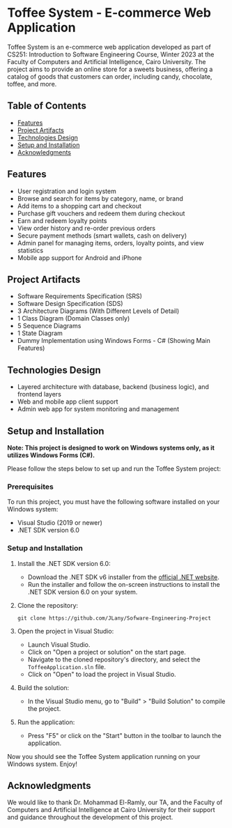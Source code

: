 # Toffee System - E-commerce Web Application

Toffee System is an e-commerce web application developed as part of CS251: Introduction to Software Engineering Course, Winter 2023 at the Faculty of Computers and Artificial Intelligence, Cairo University. The project aims to provide an online store for a sweets business, offering a catalog of goods that customers can order, including candy, chocolate, toffee, and more.

## Table of Contents

- [Features](#features)
- [Project Artifacts](#project-artifacts)
- [Technologies Design](#technologies-design)
- [Setup and Installation](#setup-and-installation)
- [Acknowledgments](#acknowledgments)

## Features

- User registration and login system
- Browse and search for items by category, name, or brand
- Add items to a shopping cart and checkout
- Purchase gift vouchers and redeem them during checkout
- Earn and redeem loyalty points
- View order history and re-order previous orders
- Secure payment methods (smart wallets, cash on delivery)
- Admin panel for managing items, orders, loyalty points, and view statistics
- Mobile app support for Android and iPhone

## Project Artifacts

- Software Requirements Specification (SRS)
- Software Design Specification (SDS)
- 3 Architecture Diagrams (With Different Levels of Detail)
- 1 Class Diagram (Domain Classes only)
- 5 Sequence Diagrams
- 1 State Diagram
- Dummy Implementation using Windows Forms - C# (Showing Main Features)

## Technologies Design

- Layered architecture with database, backend (business logic), and frontend layers
- Web and mobile app client support
- Admin web app for system monitoring and management

## Setup and Installation

**Note: This project is designed to work on Windows systems only, as it utilizes Windows Forms (C#).**

Please follow the steps below to set up and run the Toffee System project:

### Prerequisites

To run this project, you must have the following software installed on your Windows system:

- Visual Studio (2019 or newer)
- .NET SDK version 6.0

### Setup and Installation

1. Install the .NET SDK version 6.0:

   - Download the .NET SDK v6 installer from the [official .NET website](https://dotnet.microsoft.com/download/dotnet/6.0).
   - Run the installer and follow the on-screen instructions to install the .NET SDK version 6.0 on your system.

2. Clone the repository:

   ````
   git clone https://github.com/JLany/Sofware-Engineering-Project
   ````

3. Open the project in Visual Studio:

   - Launch Visual Studio.
   - Click on "Open a project or solution" on the start page.
   - Navigate to the cloned repository's directory, and select the `ToffeeApplication.sln` file.
   - Click on "Open" to load the project in Visual Studio.

4. Build the solution:

   - In the Visual Studio menu, go to "Build" > "Build Solution" to compile the project.

5. Run the application:

   - Press "F5" or click on the "Start" button in the toolbar to launch the application.

Now you should see the Toffee System application running on your Windows system. Enjoy!

## Acknowledgments

We would like to thank Dr. Mohammad El-Ramly, our TA, and the Faculty of Computers and Artificial Intelligence at Cairo University for their support and guidance throughout the development of this project.
